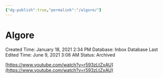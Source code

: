 ```yaml
---
{"dg-publish":true,"permalink":"/algore/"}
---
```


# Algore

Created Time: January 18, 2021 2:34 PM
Database: Inbox Database
Last Edited Time: June 9, 2021 3:08 AM
Status: Archived

[https://www.youtube.com/watch?v=r593zLtZxAU](https://www.youtube.com/watch?v=r593zLtZxAU)